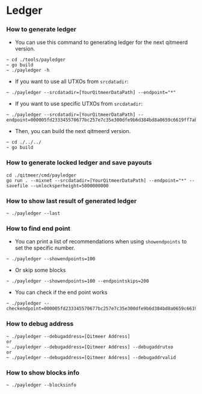 # Ledger

### How to generate ledger

* You can use this command to generating ledger for the next qitmeerd version.
```
~ cd ./tools/payledger
~ go build
~ ./payledger -h
```
* If you want to use all UTXOs from `srcdatadir`:
```
~ ./payledger --srcdatadir=[YourQitmeerDataPath] --endpoint="*"
```

* If you want to use specific UTXOs from `srcdatadir`:
```
~ ./payledger --srcdatadir=[YourQitmeerDataPath] --endpoint=000005fd233345570677bc257e7c35e300dfe9b6d384bd8a0659c6619ff7ab30
```

* Then, you can build the next qitmeerd version.
```
~ cd ./../../
~ go build
```

### How to generate locked ledger and save payouts
```
cd ./qitmeer/cmd/payledger
go run . --mixnet --srcdatadir=[YourQitmeerDataPath] --endpoint="*" --savefile --unlocksperheight=5000000000
```


### How to show last result of generated ledger
```
~ ./payledger --last
```

### How to find end point
* You can print a list of recommendations when using `showendpoints` to set the specific number.
```
~ ./payledger --showendpoints=100
```
* Or skip some blocks
```
~ ./payledger --showendpoints=100 --endpointskips=200
```
* You can check if the end point works
```
~ ./payledger --checkendpoint=000005fd233345570677bc257e7c35e300dfe9b6d384bd8a0659c6619ff7ab30
```

### How to debug address
```
~ ./payledger --debugaddress=[Qitmeer Address]
or
~ ./payledger --debugaddress=[Qitmeer Address] --debugaddrutxo
or
~ ./payledger --debugaddress=[Qitmeer Address] --debugaddrvalid
```


### How to show blocks info
```
~ ./payledger --blocksinfo
```
